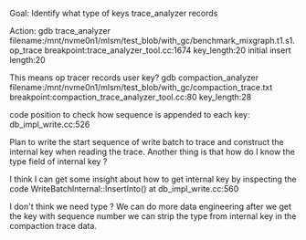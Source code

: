 

Goal: Identify what type of keys trace_analyzer records

Action:
gdb trace_analyzer 
    filename:/mnt/nvme0n1/mlsm/test_blob/with_gc/benchmark_mixgraph.t1.s1.op_trace
    breakpoint:trace_analyzer_tool.cc:1674
    key_length:20
    initial insert length:20

This means op tracer records user key?
gdb compaction_analyzer 
    filename:/mnt/nvme0n1/mlsm/test_blob/with_gc/compaction_trace.txt
    breakpoint:compaction_trace_analyzer_tool.cc:80
    key_length:28




code position to check how sequence is appended to each key: db_impl_write.cc:526

Plan to write the start sequence of write batch to trace and construct 
the internal key when reading the trace.
Another thing is that how do I know the type field of internal key ? 


    
I think I can get some insight about how to get internal key by inspecting 
the code WriteBatchInternal::InsertInto() at db_impl_write.cc:560


I don't think we need type ? 
We can do more data engineering after we get the key with sequence number
we can strip the type from internal key in the compaction trace data.
